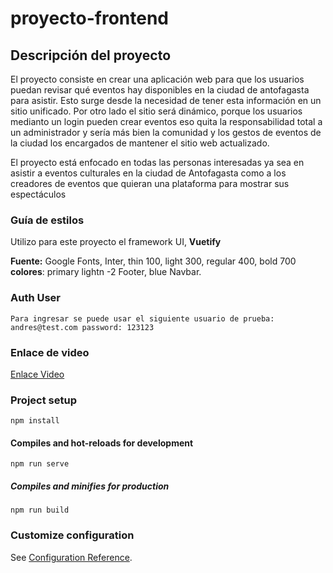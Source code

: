 # proyecto-frontend

## Descripción del proyecto

<p>El proyecto consiste en crear una aplicación web
para que los usuarios puedan revisar qué eventos hay disponibles
en la ciudad de antofagasta para asistir. Esto surge desde la necesidad
de tener esta información en un sitio unificado. Por otro lado el sitio
será dinámico, porque los usuarios medianto un login pueden crear eventos
eso quita la responsabilidad total a un administrador y sería más bien 
la comunidad y los gestos de eventos de la ciudad los encargados de mantener
el sitio web actualizado. 
</p>
<p>
El proyecto está enfocado en todas las personas interesadas ya sea en asistir 
a eventos culturales en la ciudad de Antofagasta como a los creadores de eventos
que quieran una plataforma para mostrar sus espectáculos</p>

### Guía de estilos

<p>Utilizo para este proyecto el framework UI, <strong>Vuetify</strong></p>
<p><strong>Fuente:</strong> Google Fonts, Inter, thin 100, light 300, regular 400, bold 700<br>
<strong>colores</strong>: primary lightn -2 Footer, blue Navbar.
<br>

### Auth User
```
Para ingresar se puede usar el siguiente usuario de prueba:
andres@test.com password: 123123
```
### Enlace de video
<a href="https://drive.google.com/file/d/1r8e9woqw4W_3H03ndbfTwxdfrgsUBHkZ/view?usp=sharing">Enlace Video</a>
### Project setup
```
npm install
```

#### Compiles and hot-reloads for development
```
npm run serve
```

##### Compiles and minifies for production
```
npm run build
```

### Customize configuration
See [Configuration Reference](https://cli.vuejs.org/config/).
